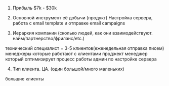 1. Прибыль  $7k - $30k
2. Основной инструмент её добычи (продукт)
Настройка сервера, работа с email template и отправке email campaigns

3.  Иерархия компании (сколько людей, как они взаимодействуют. найм/партнерство/фриланс/etc.)

технический специалист = 3-5 клиентов(еженедельная отправка писем)
менеджеры которые работают с клиентами
проджект менеджер который оптимизирует процесс работы
админ по настройке сервера

4. Тип клиента. ЦА. (один большой/много маленьких)
 
большие клиенты
